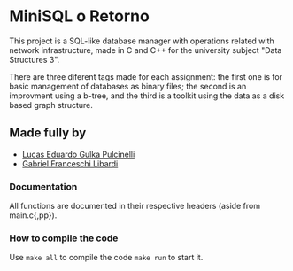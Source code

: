 # MiniSQL o Retorno

This project is a SQL-like database manager with operations related with network infrastructure, made in C and C++ for the university subject "Data Structures 3".

There are three diferent tags made for each assignment: the first one is for basic management of databases as binary files; the second is an improvment using a b-tree, and the third is a toolkit using the data as a disk based graph structure.

## Made fully by

- [Lucas Eduardo Gulka Pulcinelli](https://github.com/lucasgpulcinelli)
- [Gabriel Franceschi Libardi](https://github.com/gabriel-libardi)

### Documentation
All functions are documented in their respective headers (aside from main.c{,pp}).

### How to compile the code
Use `make all` to compile the code `make run` to start it.
